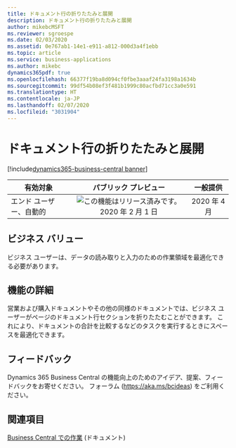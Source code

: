 ```yaml
---
title: ドキュメント行の折りたたみと展開
description: ドキュメント行の折りたたみと展開
author: mikebcMSFT
ms.reviewer: sgroespe
ms.date: 02/03/2020
ms.assetid: 0e767ab1-14e1-e911-a812-000d3a4f1ebb
ms.topic: article
ms.service: business-applications
ms.author: mikebc
dynamics365pdf: true
ms.openlocfilehash: 66377f19ba8d094cf0fbe3aaaf24fa3198a1634b
ms.sourcegitcommit: 99df54b08ef3f481b1999c80acfbd71cc3a0e591
ms.translationtype: HT
ms.contentlocale: ja-JP
ms.lasthandoff: 02/07/2020
ms.locfileid: "3031904"
---
```

# <a name="collapse-and-expand-document-lines"></a>ドキュメント行の折りたたみと展開
[!include[dynamics365-business-central banner](../includes/dynamics365-business-central.md)]

| 有効対象    |  パブリック プレビュー | 一般提供 | 
| ---------- | :----------: |:----------: |
|エンド ユーザー、自動的|![この機能はリリース済みです。](/dynamics365-release-plan/media/green-checkmark.png "この機能はリリース済みです。") 2020 年 2 月 1 日| 2020 年 4 月|


## <a name="business-value"></a>ビジネス バリュー
<!-- bv start -->
ビジネス ユーザーは、データの読み取りと入力のための作業領域を最適化できる必要があります。
<!-- bv end -->



## <a name="feature-details"></a>機能の詳細
<!--feature detail start -->
営業および購入ドキュメントやその他の同様のドキュメントでは、ビジネス ユーザーがページのドキュメント行セクションを折りたたむことができます。 これにより、ドキュメントの合計を比較するなどのタスクを実行するときにスペースを最適化できます。
<!--feature detail end -->






## <a name="tell-us-what-you-think"></a>フィードバック
Dynamics 365 Business Central の機能向上のためのアイデア、提案、フィードバックをお寄せください。 フォーラム (https://aka.ms/bcideas) をご利用ください。




## <a name="see-also"></a>関連項目

[Business Central での作業](https://docs.microsoft.com/dynamics365/business-central/ui-work-product) (ドキュメント)
